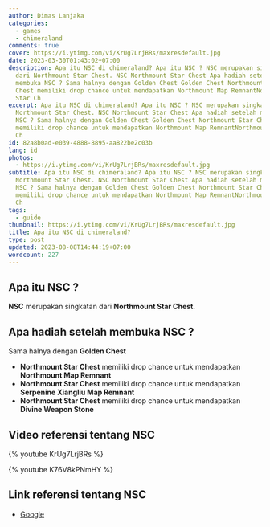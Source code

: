 ```yaml
---
author: Dimas Lanjaka
categories:
  - games
  - chimeraland
comments: true
cover: https://i.ytimg.com/vi/KrUg7LrjBRs/maxresdefault.jpg
date: 2023-03-30T01:43:02+07:00
description: Apa itu NSC di chimeraland? Apa itu NSC ? NSC merupakan singkatan
  dari Northmount Star Chest. NSC Northmount Star Chest Apa hadiah setelah
  membuka NSC ? Sama halnya dengan Golden Chest Golden Chest Northmount Star
  Chest memiliki drop chance untuk mendapatkan Northmount Map RemnantNorthmount
  Star Ch
excerpt: Apa itu NSC di chimeraland? Apa itu NSC ? NSC merupakan singkatan dari
  Northmount Star Chest. NSC Northmount Star Chest Apa hadiah setelah membuka
  NSC ? Sama halnya dengan Golden Chest Golden Chest Northmount Star Chest
  memiliki drop chance untuk mendapatkan Northmount Map RemnantNorthmount Star
  Ch
id: 82a8b0ad-e039-4888-8895-aa822be2c03b
lang: id
photos:
  - https://i.ytimg.com/vi/KrUg7LrjBRs/maxresdefault.jpg
subtitle: Apa itu NSC di chimeraland? Apa itu NSC ? NSC merupakan singkatan dari
  Northmount Star Chest. NSC Northmount Star Chest Apa hadiah setelah membuka
  NSC ? Sama halnya dengan Golden Chest Golden Chest Northmount Star Chest
  memiliki drop chance untuk mendapatkan Northmount Map RemnantNorthmount Star
  Ch
tags:
  - guide
thumbnail: https://i.ytimg.com/vi/KrUg7LrjBRs/maxresdefault.jpg
title: Apa itu NSC di chimeraland?
type: post
updated: 2023-08-08T14:44:19+07:00
wordcount: 227
---
```


## Apa itu NSC ?

**NSC** merupakan singkatan dari **Northmount Star Chest**.

## Apa hadiah setelah membuka NSC ?
Sama halnya dengan **Golden Chest**
- **Northmount Star Chest** memiliki drop chance untuk mendapatkan **Northmount Map Remnant**
- **Northmount Star Chest** memiliki drop chance untuk mendapatkan **Serpenine Xiangliu Map Remnant**
- **Northmount Star Chest** memiliki drop chance untuk mendapatkan **Divine Weapon Stone**

## Video referensi tentang NSC

{% youtube KrUg7LrjBRs %}

{% youtube K76V8kPNmHY %}

## Link referensi tentang NSC
- [Google](https://www.google.com/search?q=northmount+star+chest+chimeraland&client=firefox-b-d&sxsrf=APwXEdeyweGyXeJMc1YGoq9ui5G8s-b6eg%3A1680115739768&ei=G4gkZKzELqqD4-EPrvyu-AY&ved=0ahUKEwjsvebu5oH-AhWqwTgGHS6-C28Q4dUDCA4&uact=5&oq=northmount+star+chest+chimeraland&gs_lcp=Cgxnd3Mtd2l6LXNlcnAQAzIFCCEQoAE6CAgAEKIEELADOgsIABCJBRCiBBCwAzoECCEQFUoECEEYAVCcAljpDmCZE2gBcAB4AIABlwGIAZQKkgEDNC44mAEAoAEByAEDwAEB&sclient=gws-wiz-serp)